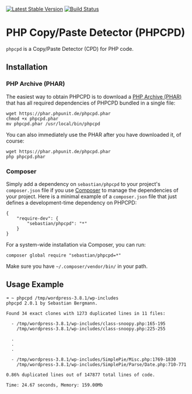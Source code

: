 [![Latest Stable Version](https://poser.pugx.org/sebastian/phpcpd/v/stable.png)](https://packagist.org/packages/sebastian/phpcpd)
[![Build Status](https://travis-ci.org/sebastianbergmann/phpcpd.png?branch=master)](https://travis-ci.org/sebastianbergmann/phpcpd)

# PHP Copy/Paste Detector (PHPCPD)

`phpcpd` is a Copy/Paste Detector (CPD) for PHP code.

## Installation

### PHP Archive (PHAR)

The easiest way to obtain PHPCPD is to download a [PHP Archive (PHAR)](http://php.net/phar) that has all required dependencies of PHPCPD bundled in a single file:

    wget https://phar.phpunit.de/phpcpd.phar
    chmod +x phpcpd.phar
    mv phpcpd.phar /usr/local/bin/phpcpd

You can also immediately use the PHAR after you have downloaded it, of course:

    wget https://phar.phpunit.de/phpcpd.phar
    php phpcpd.phar

### Composer

Simply add a dependency on `sebastian/phpcpd` to your project's `composer.json` file if you use [Composer](http://getcomposer.org/) to manage the dependencies of your project. Here is a minimal example of a `composer.json` file that just defines a development-time dependency on PHPCPD:

    {
        "require-dev": {
            "sebastian/phpcpd": "*"
        }
    }

For a system-wide installation via Composer, you can run:

    composer global require "sebastian/phpcpd=*"

Make sure you have `~/.composer/vendor/bin/` in your path.

## Usage Example

    ➜ ~ phpcpd /tmp/wordpress-3.8.1/wp-includes
    phpcpd 2.0.1 by Sebastian Bergmann.

    Found 34 exact clones with 1273 duplicated lines in 11 files:

      - /tmp/wordpress-3.8.1/wp-includes/class-snoopy.php:165-195
        /tmp/wordpress-3.8.1/wp-includes/class-snoopy.php:225-255

      .
      .
      .

      - /tmp/wordpress-3.8.1/wp-includes/SimplePie/Misc.php:1769-1830
        /tmp/wordpress-3.8.1/wp-includes/SimplePie/Parse/Date.php:710-771

    0.86% duplicated lines out of 147877 total lines of code.

    Time: 24.67 seconds, Memory: 159.00Mb

